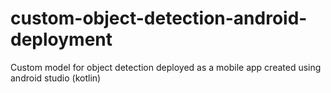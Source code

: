 # custom-object-detection-android-deployment
Custom model for object detection deployed as a mobile app created using android studio (kotlin)
